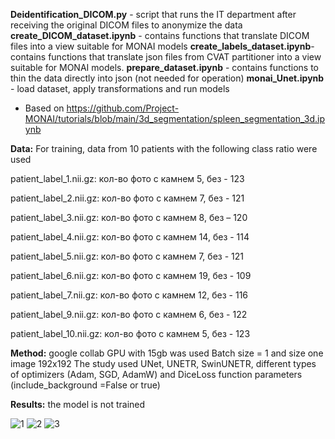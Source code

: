 
**Deidentification_DICOM.py** - script that runs the IT department after receiving the original DICOM files to anonymize the data
**create_DICOM_dataset.ipynb** - contains functions that translate DICOM files into a view suitable for MONAI models
**create_labels_dataset.ipynb**- contains functions that translate json files from CVAT partitioner into a view suitable for MONAI models.
**prepare_dataset.ipynb** - contains functions to thin the data directly into json (not needed for operation)
**monai_Unet.ipynb** - load dataset, apply transformations and run models
* Based on https://github.com/Project-MONAI/tutorials/blob/main/3d_segmentation/spleen_segmentation_3d.ipynb

**Data:**
For training, data from 10 patients with the following class ratio were used

patient_label_1.nii.gz: кол-во фото с камнем 5, без - 123 

patient_label_2.nii.gz: кол-во фото с камнем 7, без - 121 

patient_label_3.nii.gz: кол-во фото с камнем 8, без – 120

patient_label_4.nii.gz: кол-во фото с камнем 14, без - 114 

patient_label_5.nii.gz: кол-во фото с камнем 7, без - 121 

patient_label_6.nii.gz: кол-во фото с камнем 19, без - 109 

patient_label_7.nii.gz: кол-во фото с камнем 12, без - 116

patient_label_9.nii.gz: кол-во фото с камнем 6, без - 122 

patient_label_10.nii.gz: кол-во фото с камнем 5, без - 123

**Method:** google collab GPU with 15gb was used
Batch size = 1 and size one image 192x192
The study used UNet, UNETR, SwinUNETR, different types of optimizers (Adam, SGD, AdamW) and DiceLoss function parameters (include_background =False or true)

**Results:** the model is not trained

![1](https://github.com/Anilian/my_education/assets/122607689/6d704fe4-9f85-4e3f-8e3c-78e0f2fbf412)
![2](https://github.com/Anilian/my_education/assets/122607689/7cf555cb-2254-4bae-b432-5d4151549759)
![3](https://github.com/Anilian/my_education/assets/122607689/07fe5e0d-35de-4221-8d10-3ef2876e9c9b)





